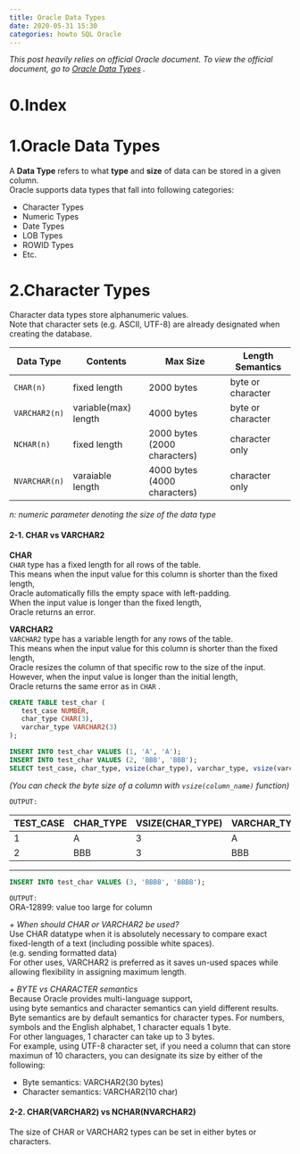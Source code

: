 ```yaml
---
title: Oracle Data Types
date: 2020-05-31 15:30
categories: howto SQL Oracle
---
```


*This post heavily relies on official Oracle document. To view the official document, go to [Oracle Data Types](https://docs.oracle.com/cd/B28359_01/server.111/b28318/datatype.htm#CNCPT012) .*

# 0.Index

# 1.Oracle Data Types

A **Data Type** refers to what **type** and **size** of data can be stored in a given column.  
Oracle supports data types that fall into following categories:  
* Character Types
* Numeric Types
* Date Types
* LOB Types
* ROWID Types
* Etc.

# 2.Character Types

Character data types store alphanumeric values.   
Note that character sets (e.g. ASCII, UTF-8) are already designated when creating the database.  

|Data Type|Contents|Max Size|Length Semantics|
|---------|--------|----|----------------|
|`CHAR(n)`   |fixed length|2000 bytes|byte or character|
|`VARCHAR2(n)`|variable(max) length|4000 bytes|byte or character|
|`NCHAR(n)`|fixed length|2000 bytes (2000 characters)|character only|
|`NVARCHAR(n)`|varaiable length|4000 bytes (4000 characters)|character only|

*n: numeric parameter denoting the size of the data type*  

#### 2-1. CHAR vs VARCHAR2 ####  
**CHAR**  
`CHAR` type has a fixed length for all rows of the table.  
This means when the input value for this column is shorter than the fixed length,  
Oracle automatically fills the empty space with left-padding.  
When the input value is longer than the fixed length,  
Oracle returns an error.  

**VARCHAR2**  
`VARCHAR2` type has a variable length for any rows of the table.  
This means when the input value for this column is shorter than the fixed length,  
Oracle resizes the column of that specific row to the size of the input.  
However, when the input value is longer than the initial length,  
Oracle returns the same error as in `CHAR` .  

```SQL
CREATE TABLE test_char (
   test_case NUMBER,
   char_type CHAR(3),
   varchar_type VARCHAR2(3)
);

INSERT INTO test_char VALUES (1, 'A', 'A');
INSERT INTO test_char VALUES (2, 'BBB', 'BBB');
SELECT test_case, char_type, vsize(char_type), varchar_type, vsize(varchar_type) from test_char;
```
*(You can check the byte size of a column with `vsize(column_name)` function)*  

`OUTPUT:`  

|TEST_CASE|CHAR_TYPE|VSIZE(CHAR_TYPE)|VARCHAR_TYPE|VSIZE(VARCHAR_TYPE)|
|---------|---------|----------------|------------|-------------------|
|1|A|3|A|1|
|2|BBB|3|BBB|3|


---

```SQL
INSERT INTO test_char VALUES (3, 'BBBB', 'BBBB'); 
```
`OUTPUT:`  
ORA-12899: value too large for column  

*+ When should CHAR or VARCHAR2 be used?*  
Use CHAR datatype when it is absolutely necessary to compare exact fixed-length of a text (including possible white spaces).  
(e.g. sending formatted data)  
For other uses, VARCHAR2 is preferred as it saves un-used spaces while allowing flexibility in assigning maximum length.  

*+ BYTE vs CHARACTER semantics*  
Because Oracle provides multi-language support,  
using byte semantics and character semantics can yield different results.  
Byte semantics are by default semantics for character types.
For numbers, symbols and the English alphabet, 1 character equals 1 byte.  
For other languages, 1 character can take up to 3 bytes.  
For example, using UTF-8 character set, if you need a column that can store maximun of 10 characters, you can designate its size by either of the following:  
+ Byte semantics: VARCHAR2(30 bytes)  
+ Character semantics: VARCHAR2(10 char)  


#### 2-2. CHAR(VARCHAR2) vs NCHAR(NVARCHAR2) ####  
The size of CHAR or VARCHAR2 types can be set in either bytes or characters.  

